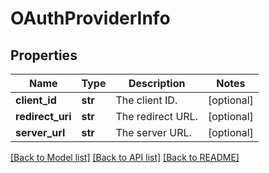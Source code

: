 # OAuthProviderInfo

## Properties
Name | Type | Description | Notes
------------ | ------------- | ------------- | -------------
**client_id** | **str** | The client ID. | [optional] 
**redirect_uri** | **str** | The redirect URL. | [optional] 
**server_url** | **str** | The server URL. | [optional] 

[[Back to Model list]](../README.md#documentation-for-models) [[Back to API list]](../README.md#documentation-for-api-endpoints) [[Back to README]](../README.md)

